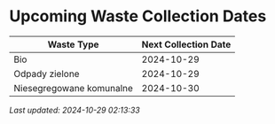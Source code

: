 # Upcoming Waste Collection Dates

| Waste Type | Next Collection Date |
|------------|----------------------|
| Bio | 2024-10-29 |
| Odpady zielone | 2024-10-29 |
| Niesegregowane komunalne | 2024-10-30 |


*Last updated: 2024-10-29 02:13:33*
